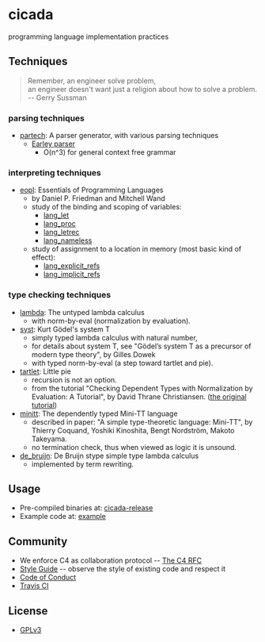 # cicada

programming language implementation practices

## Techniques

> Remember, an engineer solve problem,  
> an engineer doesn't want just a religion about how to solve a problem.  
> -- Gerry Sussman

### parsing techniques

- [partech](https://github.com/xieyuheng/cicada/tree/master/src/main/scala/xieyuheng/partech):
  A parser generator, with various parsing techniques
  - [Earley parser](https://github.com/xieyuheng/cicada/tree/master/src/main/scala/xieyuheng/partech/parsing_techniques/Earley.scala)
    - O(n^3) for general context free grammar

### interpreting techniques

- [eopl](https://github.com/xieyuheng/cicada/tree/master/src/main/scala/xieyuheng/eopl):
  Essentials of Programming Languages
  - by Daniel P. Friedman and Mitchell Wand
  - study of the binding and scoping of variables:
    - [lang_let](https://github.com/xieyuheng/cicada/tree/master/src/main/scala/xieyuheng/eopl/lang_let)
    - [lang_proc](https://github.com/xieyuheng/cicada/tree/master/src/main/scala/xieyuheng/eopl/lang_proc)
    - [lang_letrec](https://github.com/xieyuheng/cicada/tree/master/src/main/scala/xieyuheng/eopl/lang_letrec)
    - [lang_nameless](https://github.com/xieyuheng/cicada/tree/master/src/main/scala/xieyuheng/eopl/lang_nameless)
  - study of assignment to a location in memory (most basic kind of effect):
    - [lang_explicit_refs](https://github.com/xieyuheng/cicada/tree/master/src/main/scala/xieyuheng/eopl/lang_explicit_refs)
    - [lang_implicit_refs](https://github.com/xieyuheng/cicada/tree/master/src/main/scala/xieyuheng/eopl/lang_implicit_refs)

### type checking techniques

- [lambda](https://github.com/xieyuheng/cicada/tree/master/src/main/scala/xieyuheng/lambda):
  The untyped lambda calculus
  - with norm-by-eval (normalization by evaluation).
- [syst](https://github.com/xieyuheng/cicada/tree/master/src/main/scala/xieyuheng/syst):
  Kurt Gödel's system T
  - simply typed lambda calculus with natural number,
  - for details about system T, see "Gödel’s system T as a precursor of modern type theory", by Gilles Dowek
  - with typed norm-by-eval (a step toward tartlet and pie).
- [tartlet](https://github.com/xieyuheng/cicada/tree/master/src/main/scala/xieyuheng/tartlet):
  Little pie
  - recursion is not an option.
  - from the tutorial "Checking Dependent Types with Normalization by Evaluation: A Tutorial",
    by David Thrane Christiansen.
    ([the original tutorial](http://davidchristiansen.dk/tutorials/nbe))
- [minitt](https://github.com/xieyuheng/cicada/tree/master/src/main/scala/xieyuheng/minitt):
  The dependently typed Mini-TT language
  - described in paper: "A simple type-theoretic language: Mini-TT",
    by Thierry Coquand, Yoshiki Kinoshita, Bengt Nordström, Makoto Takeyama.
  - no termination check, thus when viewed as logic it is unsound.
- [de_bruijn](https://github.com/xieyuheng/cicada/tree/master/src/main/scala/xieyuheng/de_bruijn):
  De Bruijn stype simple type lambda calculus
  - implemented by term rewriting.

## Usage

- Pre-compiled binaries at: [cicada-release](https://github.com/xieyuheng/cicada-release)
- Example code at: [example](https://github.com/xieyuheng/cicada/tree/master/example)

## Community

- We enforce C4 as collaboration protocol -- [The C4 RFC](https://rfc.zeromq.org/spec:42/C4)
- [Style Guide](STYLE-GUIDE.md) -- observe the style of existing code and respect it
- [Code of Conduct](CODE-OF-CONDUCT.md)
- [Travis CI](https://travis-ci.org/xieyuheng/cicada)

## License

- [GPLv3](LICENSE)
